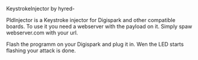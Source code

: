 KeystrokeInjector by hyred-

PldInjector is a Keystroke injector for Digispark and other compatible boards.
To use it you need a webserver with the payload on it. Simply spaw webserver.com with your url.

Flash the programm on your Digispark and plug it in. Wen the LED starts flashing your attack is done.

